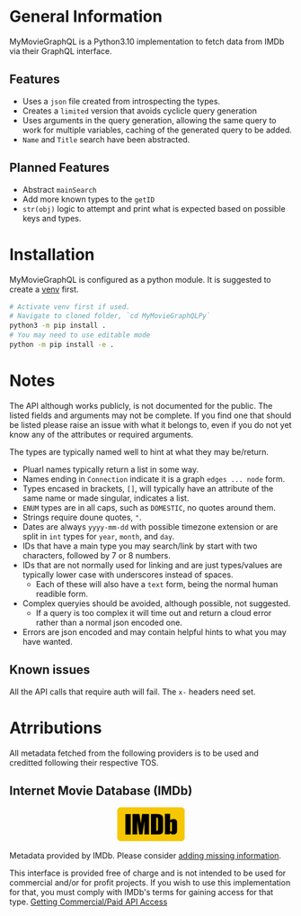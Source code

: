 # General Information
MyMovieGraphQL is a Python3.10 implementation to fetch data from IMDb via their GraphQL interface.

## Features
- Uses a `json` file created from introspecting the types.
- Creates a `limited` version that avoids cyclicle query generation
- Uses arguments in the query generation, allowing the same query to work for multiple variables, caching of the generated query to be added.
- `Name` and `Title` search have been abstracted.

## Planned Features
- Abstract `mainSearch`
- Add more known types to the `getID`
- `str(obj)` logic to attempt and print what is expected based on possible keys and types.

# Installation
MyMovieGraphQL is configured as a python module. It is suggested to create a [venv](https://docs.python.org/3/library/venv.html) first.

```bash
# Activate venv first if used.
# Navigate to cloned folder, `cd MyMovieGraphQLPy`
python3 -m pip install .
# You may need to use editable mode
python -m pip install -e .
```

# Notes
The API although works publicly, is not documented for the public. The listed fields and arguments may not be complete. If you find one that should be listed please raise an issue with what it belongs to, even if you do not yet know any of the attributes or required arguments.

The types are typically named well to hint at what they may be/return.
- Pluarl names typically return a list in some way.
- Names ending in `Connection` indicate it is a graph `edges ... node` form.
- Types encased in brackets, `[]`, will typically have an attribute of the same name or made singular, indicates a list.
- `ENUM` types are in all caps, such as `DOMESTIC`, no quotes around them.
- Strings require doune quotes, `"`.
- Dates are always `yyyy-mm-dd` with possible timezone extension or are split in `int` types for `year`, `month`, and `day`.
- IDs that have a main type you may search/link by start with two characters, followed by 7 or 8 numbers.
- IDs that are not normally used for linking and are just types/values are typically lower case with underscores instead of spaces.
  - Each of these will also have a `text` form, being the normal human readible form.
- Complex queryies should be avoided, although possible, not suggested.
  - If a query is too complex it will time out and return a cloud error rather than a normal json encoded one.
- Errors are json encoded and may contain helpful hints to what you may have wanted.

## Known issues
All the API calls that require auth will fail.
The `x-` headers need set.

# Atrributions

All metadata fetched from the following providers is to be used and creditted following their respective TOS.

## Internet Movie Database (IMDb)

<center><a href="https://imdb.com/"><img src="images/imdb.svg" alt="IMDb Logo" title="IMDb" height="60"/></a></center>


Metadata provided by IMDb. Please consider [adding missing information](https://help.imdb.com/article/contribution/contribution-information/adding-new-data/G6BXD2JFDCCETUF4).

This interface is provided free of charge and is not intended to be used for commercial and/or for profit projects. If you wish to use this implementation for that, you must comply with IMDb's terms for gaining access for that type. [Getting Commercial/Paid API Access](https://developer.imdb.com/documentation/api-documentation/getting-access/?ref_=up_next)
